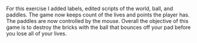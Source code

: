 For this exercise I added labels, edited scripts of the world, ball, and paddles. The game now keeps count of the lives and points the player has. The paddles are now controlled by the mouse. Overall the objective of this game is to destroy the bricks with the ball that bounces off your pad before you lose all of  your lives.
